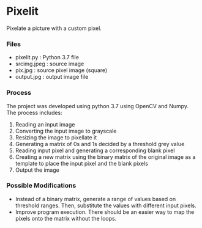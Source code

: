 # Pixelit
Pixelate a picture with a custom pixel.

### Files
- pixelit.py : Python 3.7 file
- srcimg.jpeg : source image
- pix.jpg : source pixel image (square)
- output.jpg : output image file

### Process
The project was developed using python 3.7 using OpenCV and Numpy. 
The process includes:
1. Reading an input image
2. Converting the input image to grayscale
3. Resizing the image to pixellate it
4. Generating a matrix of 0s and 1s decided by a threshold grey value
5. Reading input pixel and generating a corresponding blank pixel
6. Creating a new matrix using the binary matrix of the original image as a template to place the input pixel and the blank pixels
7. Output the image

### Possible Modifications
- Instead of a binary matrix, generate a range of values based on threshold ranges. Then, substitute the values with different input pixels.
- Improve program execution. There should be an easier way to map the pixels onto the matrix without the loops.
